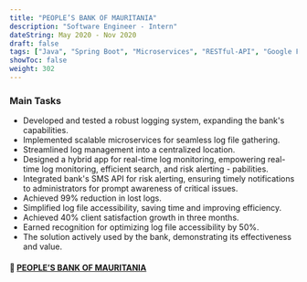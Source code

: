 ```yaml
---
title: "PEOPLE’S BANK OF MAURITANIA"
description: "Software Engineer - Intern"
dateString: May 2020 - Nov 2020
draft: false
tags: ["Java", "Spring Boot", "Microservices", "RESTful-API", "Google Firebase", "Angular", "Ionic", "Cordova", "Node.js", "JavaScript", "Typescript", "Bootstrap", "Java Unit Tests", "PostgreSQL", "JWT", "FTP Server", "Git", "SQLite", "Astah UML"]
showToc: false
weight: 302
--- 
```


### Main Tasks

- Developed and tested a robust logging system, expanding the bank's capabilities.
- Implemented scalable microservices for seamless log file gathering.
- Streamlined log management into a centralized location.
- Designed a hybrid app for real-time log monitoring, empowering real-time log monitoring, efficient search, and risk alerting - pabilities.
- Integrated bank's SMS API for risk alerting, ensuring timely notifications to administrators for prompt awareness of critical issues.
- Achieved 99% reduction in lost logs.
- Simplified log file accessibility, saving time and improving efficiency.
- Achieved 40% client satisfaction growth in three months.
- Earned recognition for optimizing log file accessibility by 50%.
- The solution actively used by the bank, demonstrating its effectiveness and value.

#### 🔗 [**PEOPLE’S BANK OF MAURITANIA**](https://www.bpm.mr/)